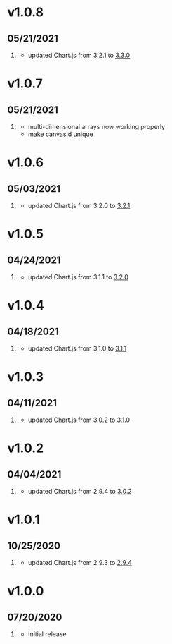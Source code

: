 # v1.0.8
##  05/21/2021

1. [](#improved)
   * updated Chart.js from 3.2.1 to [3.3.0](https://github.com/chartjs/Chart.js/releases/tag/v3.3.0)

# v1.0.7
##  05/21/2021

1. [](#bugfix)
   * multi-dimensional arrays now working properly
   * make canvasId unique

# v1.0.6
##  05/03/2021

1. [](#improved)
   * updated Chart.js from 3.2.0 to [3.2.1](https://github.com/chartjs/Chart.js/releases/tag/v3.2.1)

# v1.0.5
##  04/24/2021

1. [](#improved)
   * updated Chart.js from 3.1.1 to [3.2.0](https://github.com/chartjs/Chart.js/releases/tag/v3.2.0)

# v1.0.4
##  04/18/2021

1. [](#improved)
   * updated Chart.js from 3.1.0 to [3.1.1](https://github.com/chartjs/Chart.js/releases/tag/v3.1.1)

# v1.0.3
##  04/11/2021

1. [](#improved)
    * updated Chart.js from 3.0.2 to [3.1.0](https://github.com/chartjs/Chart.js/releases/tag/v3.1.0)

# v1.0.2
##  04/04/2021

1. [](#improved)
    * updated Chart.js from 2.9.4 to [3.0.2](https://github.com/chartjs/Chart.js/releases/tag/v3.0.2)

# v1.0.1
##  10/25/2020

1. [](#improved)
    * updated Chart.js from 2.9.3 to [2.9.4](https://github.com/chartjs/Chart.js/releases/tag/v2.9.4)

# v1.0.0
##  07/20/2020

1. [](#new)
    * Initial release
